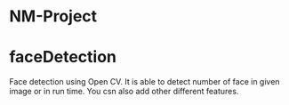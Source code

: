 # NM-Project
# faceDetection
Face detection using Open CV.
It is able to detect number of face in given image or in run time. You csn also add other different features.
